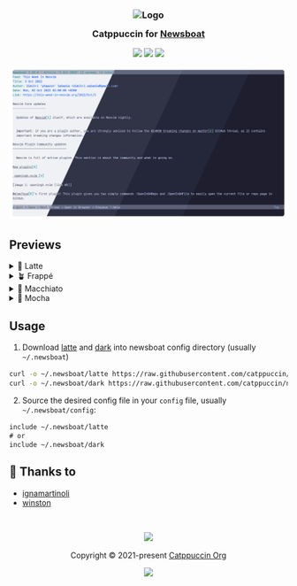 <h3 align="center">
	<img src="https://raw.githubusercontent.com/catppuccin/catppuccin/main/assets/logos/exports/1544x1544_circle.png" width="100" alt="Logo"/><br/>
	<img src="https://raw.githubusercontent.com/catppuccin/catppuccin/main/assets/misc/transparent.png" height="30" width="0px"/>
	Catppuccin for <a href="https://newsboat.org/">Newsboat</a>
	<img src="https://raw.githubusercontent.com/catppuccin/catppuccin/main/assets/misc/transparent.png" height="30" width="0px"/>
</h3>

<p align="center">
	<a href="https://github.com/catppuccin/newsboat/stargazers"><img src="https://img.shields.io/github/stars/catppuccin/newsboat?colorA=363a4f&colorB=b7bdf8&style=for-the-badge"></a>
	<a href="https://github.com/catppuccin/newsboat/issues"><img src="https://img.shields.io/github/issues/catppuccin/newsboat?colorA=363a4f&colorB=f5a97f&style=for-the-badge"></a>
	<a href="https://github.com/catppuccin/newsboat/contributors"><img src="https://img.shields.io/github/contributors/catppuccin/newsboat?colorA=363a4f&colorB=a6da95&style=for-the-badge"></a>
</p>

<p align="center">
	<img src="assets/preview.webp"/>
</p>

## Previews

<details>
<summary>🌻 Latte</summary>
<img src="assets/latte.webp"/>
</details>
<details>
<summary>🪴 Frappé</summary>
<img src="assets/frappe.webp"/>
</details>
<details>
<summary>🌺 Macchiato</summary>
<img src="assets/macchiato.webp"/>
</details>
<details>
<summary>🌿 Mocha</summary>
<img src="assets/mocha.webp"/>
</details>

## Usage

1. Download
   [latte](https://raw.githubusercontent.com/catppuccin/newsboat/main/themes/latte)
   and
   [dark](https://raw.githubusercontent.com/catppuccin/newsboat/main/themes/dark)
   into newsboat config directory (usually `~/.newsboat`)

```bash
curl -o ~/.newsboat/latte https://raw.githubusercontent.com/catppuccin/newsboat/main/themes/latte
curl -o ~/.newsboat/dark https://raw.githubusercontent.com/catppuccin/newsboat/main/themes/dark
```

2. Source the desired config file in your `config` file, usually
   `~/.newsboat/config`:

```
include ~/.newsboat/latte
# or 
include ~/.newsboat/dark
```

## 💝 Thanks to

- [ignamartinoli](https://github.com/ignamartinoli)
- [winston](https://github.com/nekowinston)

&nbsp;

<p align="center">
	<img src="https://raw.githubusercontent.com/catppuccin/catppuccin/main/assets/footers/gray0_ctp_on_line.svg?sanitize=true" />
</p>

<p align="center">
	Copyright &copy; 2021-present <a href="https://github.com/catppuccin" target="_blank">Catppuccin Org</a>
</p>

<p align="center">
	<a href="https://github.com/catppuccin/catppuccin/blob/main/LICENSE"><img src="https://img.shields.io/static/v1.svg?style=for-the-badge&label=License&message=MIT&logoColor=d9e0ee&colorA=363a4f&colorB=b7bdf8"/></a>
</p>
